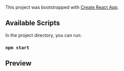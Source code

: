 This project was bootstrapped with
[Create React App](https://github.com/facebook/create-react-app).

## Available Scripts

In the project directory, you can run:

### `npm start`

## Preview
